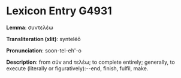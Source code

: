 # Lexicon Entry G4931

**Lemma**: συντελέω

**Transliteration (xlit)**: synteléō

**Pronunciation**: soon-tel-eh'-o

**Description**:
from σύν and τελέω; to complete entirely; generally, to execute (literally or figuratively):--end, finish, fulfil, make.
